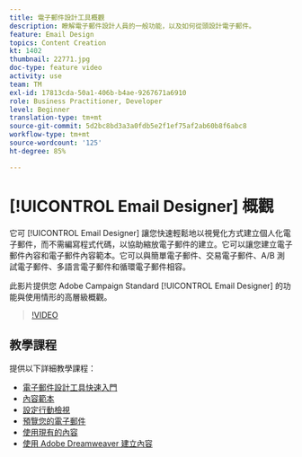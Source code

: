 ```yaml
---
title: 電子郵件設計工具概觀
description: 瞭解電子郵件設計人員的一般功能，以及如何從頭設計電子郵件。
feature: Email Design
topics: Content Creation
kt: 1402
thumbnail: 22771.jpg
doc-type: feature video
activity: use
team: TM
exl-id: 17813cda-50a1-406b-b4ae-9267671a6910
role: Business Practitioner, Developer
level: Beginner
translation-type: tm+mt
source-git-commit: 5d2bc8bd3a3a0fdb5e2f1ef75af2ab60b8f6abc8
workflow-type: tm+mt
source-wordcount: '125'
ht-degree: 85%

---
```


# [!UICONTROL Email Designer] 概觀

它可 [!UICONTROL Email Designer] 讓您快速輕鬆地以視覺化方式建立個人化電子郵件，而不需編寫程式代碼，以協助縮放電子郵件的建立。它可以讓您建立電子郵件內容和電子郵件內容範本。它可以與簡單電子郵件、交易電子郵件、A/B 測試電子郵件、多語言電子郵件和循環電子郵件相容。

此影片提供您 Adobe Campaign Standard [!UICONTROL Email Designer] 的功能與使用情形的高層級概觀。

>[!VIDEO](https://video.tv.adobe.com/v/22771?quality=12)

## 教學課程

提供以下詳細教學課程：

* [電子郵件設計工具快速入門](/help/designing-content/email-designer/getting-started-with-the-email-designer.md)
* [內容範本](/help/designing-content/email-designer/email-content-templates.md)
* [設定行動檢視](/help/designing-content/email-designer/configure-the-mobile-view.md)
* [預覽您的電子郵件](/help/designing-content/email-designer/preview-your-email.md)
* [使用現有的內容](/help/designing-content/email-designer/working-with-existing-content.md)
* [使用 Adobe Dreamweaver 建立內容](/help/designing-content/email-designer/dreamweaver-integration.md)
